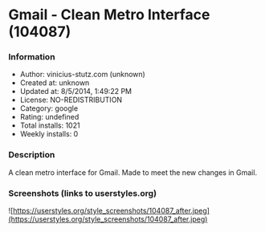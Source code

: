 # Gmail - Clean Metro Interface (104087)

### Information
- Author: vinicius-stutz.com (unknown)
- Created at: unknown
- Updated at: 8/5/2014, 1:49:22 PM
- License: NO-REDISTRIBUTION
- Category: google
- Rating: undefined
- Total installs: 1021
- Weekly installs: 0


### Description
A clean metro interface for Gmail. Made to meet the new changes in Gmail.


### Screenshots (links to userstyles.org)
![https://userstyles.org/style_screenshots/104087_after.jpeg](https://userstyles.org/style_screenshots/104087_after.jpeg)


